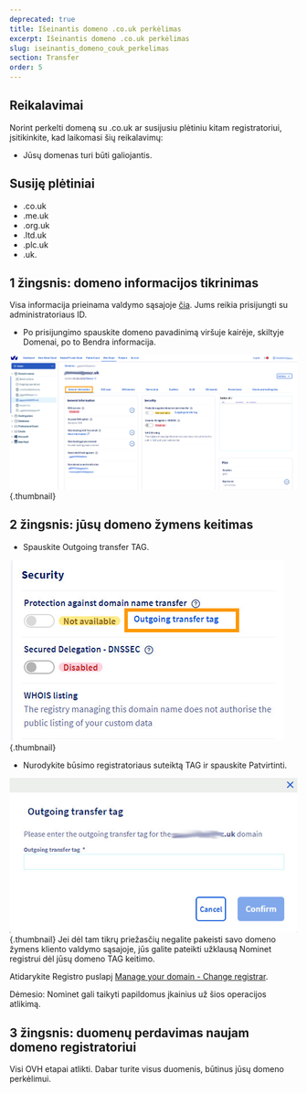 ```yaml
---
deprecated: true
title: Išeinantis domeno .co.uk perkėlimas
excerpt: Išeinantis domeno .co.uk perkėlimas
slug: iseinantis_domeno_couk_perkelimas
section: Transfer
order: 5
---
```



## Reikalavimai
Norint perkelti domeną su .co.uk ar susijusiu plėtiniu kitam registratoriui, įsitikinkite, kad laikomasi šių reikalavimų:


- Jūsų domenas turi būti galiojantis.




## Susiję plėtiniai

- .co.uk
- .me.uk
- .org.uk
- .ltd.uk
- .plc.uk
- .uk.




## 1 žingsnis: domeno informacijos tikrinimas
Visa informacija prieinama valdymo sąsajoje [čia](https://www.ovh.com/manager/web/login/).
Jums reikia prisijungti su administratoriaus ID.


- Po prisijungimo spauskite domeno pavadinimą viršuje kairėje, skiltyje Domenai, po to Bendra informacija.



![](images/img_4266.jpg){.thumbnail}


## 2 žingsnis: jūsų domeno žymens keitimas

- Spauskite Outgoing transfer TAG.



![](images/img_4267.jpg){.thumbnail}

- Nurodykite būsimo registratoriaus suteiktą TAG ir spauskite Patvirtinti.



![](images/img_4268.jpg){.thumbnail}
Jei dėl tam tikrų priežasčių negalite pakeisti savo domeno žymens kliento valdymo sąsajoje, jūs galite pateikti užklausą Nominet registrui dėl jūsų domeno TAG keitimo.

Atidarykite Registro puslapį [Manage your domain - Change registrar](http://www.nominet.org.uk/uk-domain-names/manage-your-domain/change-registrar).

Dėmesio: Nominet gali taikyti papildomus įkainius už šios operacijos atlikimą.


## 3 žingsnis: duomenų perdavimas naujam domeno registratoriui
Visi OVH etapai atlikti. Dabar turite visus duomenis, būtinus jūsų domeno perkėlimui.

